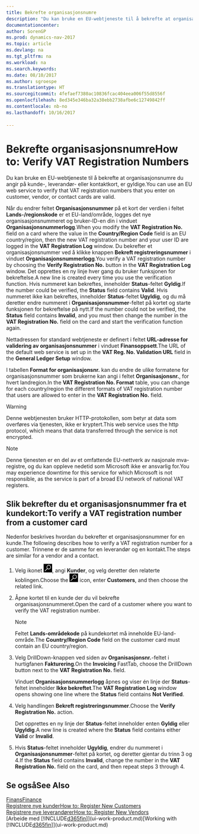 ```yaml
---
title: Bekrefte organisasjonsnumre
description: "Du kan bruke en EU-webtjeneste til å bekrefte at organisasjonsnumre du angir på kunde-, leverandør- eller kontaktkort, er gyldige."
documentationcenter: 
author: SorenGP
ms.prod: dynamics-nav-2017
ms.topic: article
ms.devlang: na
ms.tgt_pltfrm: na
ms.workload: na
ms.search.keywords: 
ms.date: 08/10/2017
ms.author: sgroespe
ms.translationtype: HT
ms.sourcegitcommit: 4fefaef7380ac10836fcac404eea006f55d8556f
ms.openlocfilehash: 8ed345e346ba32a38ebb2738afbe6c12749842ff
ms.contentlocale: nb-no
ms.lasthandoff: 10/16/2017

---
```

# <a name="how-to-verify-vat-registration-numbers"></a><span data-ttu-id="5632b-103">Bekrefte organisasjonsnumre</span><span class="sxs-lookup"><span data-stu-id="5632b-103">How to: Verify VAT Registration Numbers</span></span>
<span data-ttu-id="5632b-104">Du kan bruke en EU-webtjeneste til å bekrefte at organisasjonsnumre du angir på kunde-, leverandør- eller kontaktkort, er gyldige.</span><span class="sxs-lookup"><span data-stu-id="5632b-104">You can use an EU web service to verify that VAT registration numbers that you enter on customer, vendor, or contact cards are valid.</span></span>  

 <span data-ttu-id="5632b-105">Når du endrer feltet **Organisasjonsnummer** på et kort der verdien i feltet **Lands-/regionskode** er et EU-land/område, logges det nye organisasjonsnummeret og bruker-ID-en din i vinduet **Organisasjonsnummerlogg**.</span><span class="sxs-lookup"><span data-stu-id="5632b-105">When you modify the **VAT Registration No.** field on a card where the value in the **Country/Region Code** field is an EU country/region, then the new VAT registration number and your user ID are logged in the **VAT Registration Log** window.</span></span> <span data-ttu-id="5632b-106">Du bekrefter et organisasjonsnummer ved å klikke knappen **Bekreft registreringsnummer** i vinduet **Organisasjonsnummerlogg**.</span><span class="sxs-lookup"><span data-stu-id="5632b-106">You verify a VAT registration number by choosing the **Verify Registration No.** button in the **VAT Registration Log** window.</span></span> <span data-ttu-id="5632b-107">Det opprettes en ny linje hver gang du bruker funksjonen for bekreftelse.</span><span class="sxs-lookup"><span data-stu-id="5632b-107">A new line is created every time you use the verification function.</span></span> <span data-ttu-id="5632b-108">Hvis nummeret kan bekreftes, inneholder **Status**-feltet **Gyldig**.</span><span class="sxs-lookup"><span data-stu-id="5632b-108">If the number could be verified, the **Status** field contains **Valid**.</span></span> <span data-ttu-id="5632b-109">Hvis nummeret ikke kan bekreftes, inneholder **Status**-feltet **Ugyldig**, og du må deretter endre nummeret i **Organisasjonsnummer**-feltet på kortet og starte funksjonen for bekreftelse på nytt.</span><span class="sxs-lookup"><span data-stu-id="5632b-109">If the number could not be verified, the **Status** field contains **Invalid**, and you must then change the number in the **VAT Registration No.** field on the card and start the verification function again.</span></span>  

 <span data-ttu-id="5632b-110">Nettadressen for standard webtjeneste er definert i feltet **URL-adresse for validering av organisasjonsnummer** i vinduet **Finansoppsett**.</span><span class="sxs-lookup"><span data-stu-id="5632b-110">The URL of the default web service is set up in the **VAT Reg. No. Validation URL** field in the **General Ledger Setup** window.</span></span>  

 <span data-ttu-id="5632b-111">I tabellen **Format for organisasjonsnr.** kan du endre de ulike formatene for organisasjonsnummer som brukerne kan angi i feltet **Organisasjonsnr.**, for hvert landregion.</span><span class="sxs-lookup"><span data-stu-id="5632b-111">In the **VAT Registration No. Format** table, you can change for each country/region the different formats of VAT registration number that users are allowed to enter in the **VAT Registration No.** field.</span></span>  

> [!WARNING]  
>  <span data-ttu-id="5632b-112">Denne webtjenesten bruker HTTP-protokollen, som betyr at data som overføres via tjenesten, ikke er kryptert.</span><span class="sxs-lookup"><span data-stu-id="5632b-112">This web service uses the http protocol, which means that data transferred through the service is not encrypted.</span></span>  

> [!NOTE]  
>  <span data-ttu-id="5632b-113">Denne tjenesten er en del av et omfattende EU-nettverk av nasjonale mva-registre, og du kan oppleve nedetid som Microsoft ikke er ansvarlig for.</span><span class="sxs-lookup"><span data-stu-id="5632b-113">You may experience downtime for this service for which Microsoft is not responsible, as the service is part of a broad EU network of national VAT registers.</span></span>  

## <a name="to-verify-a-vat-registration-number-from-a-customer-card"></a><span data-ttu-id="5632b-114">Slik bekrefter du et organisasjonsnummer fra et kundekort:</span><span class="sxs-lookup"><span data-stu-id="5632b-114">To verify a VAT registration number from a customer card</span></span>  
<span data-ttu-id="5632b-115">Nedenfor beskrives hvordan du bekrefter et organisasjonsnummer for en kunde.</span><span class="sxs-lookup"><span data-stu-id="5632b-115">The following describes how to verify a VAT registration number for a customer.</span></span> <span data-ttu-id="5632b-116">Trinnene er de samme for en leverandør og en kontakt.</span><span class="sxs-lookup"><span data-stu-id="5632b-116">The steps are similar for a vendor and a contact.</span></span>   
1.  <span data-ttu-id="5632b-117">Velg ikonet ![Søk etter side eller rapport](media/ui-search/search_small.png "Søk etter side eller rapport"), angi **Kunder**, og velg deretter den relaterte koblingen.</span><span class="sxs-lookup"><span data-stu-id="5632b-117">Choose the ![Search for Page or Report](media/ui-search/search_small.png "Search for Page or Report icon") icon, enter **Customers**, and then choose the related link.</span></span>  

2.  <span data-ttu-id="5632b-118">Åpne kortet til en kunde der du vil bekrefte organisasjonsnummeret.</span><span class="sxs-lookup"><span data-stu-id="5632b-118">Open the card of a customer where you want to verify the VAT registration number.</span></span>  

    > [!NOTE]  
    >  <span data-ttu-id="5632b-119">Feltet **Lands-områdekode** på kundekortet må inneholde EU-land-område.</span><span class="sxs-lookup"><span data-stu-id="5632b-119">The **Country/Region Code** field on the customer card must contain an EU country/region.</span></span>  
3.  <span data-ttu-id="5632b-120">Velg DrillDown-knappen ved siden av **Organisasjonsnr.**-feltet i hurtigfanen **Fakturering**.</span><span class="sxs-lookup"><span data-stu-id="5632b-120">On the **Invoicing** FastTab, choose the DrillDown button next to the **VAT Registration No.** field.</span></span>  

    <span data-ttu-id="5632b-121">Vinduet **Organisasjonsnummerlogg** åpnes og viser én linje der **Status**-feltet inneholder **Ikke bekreftet**.</span><span class="sxs-lookup"><span data-stu-id="5632b-121">The **VAT Registration Log** window opens showing one line where the **Status** field contains **Not Verified**.</span></span>  
4.  <span data-ttu-id="5632b-122">Velg handlingen **Bekreft registreringsnummer**.</span><span class="sxs-lookup"><span data-stu-id="5632b-122">Choose the **Verify Registration No.** action.</span></span>  

     <span data-ttu-id="5632b-123">Det opprettes en ny linje der **Status**-feltet inneholder enten **Gyldig** eller **Ugyldig**.</span><span class="sxs-lookup"><span data-stu-id="5632b-123">A new line is created where the **Status** field contains either **Valid** or **Invalid**.</span></span>  
5.  <span data-ttu-id="5632b-124">Hvis **Status**-feltet inneholder **Ugyldig**, endrer du nummeret i **Organisasjonsnummer**-feltet på kortet, og deretter gjentar du trinn 3 og 4.</span><span class="sxs-lookup"><span data-stu-id="5632b-124">If the **Status** field contains **Invalid**, change the number in the **VAT Registration No.** field on the card, and then repeat steps 3 through 4.</span></span>  

## <a name="see-also"></a><span data-ttu-id="5632b-125">Se også</span><span class="sxs-lookup"><span data-stu-id="5632b-125">See Also</span></span>  
[<span data-ttu-id="5632b-126">Finans</span><span class="sxs-lookup"><span data-stu-id="5632b-126">Finance</span></span>](finance.md)  
[<span data-ttu-id="5632b-127">Registrere nye kunder</span><span class="sxs-lookup"><span data-stu-id="5632b-127">How to: Register New Customers</span></span>](sales-how-register-new-customers.md)  
[<span data-ttu-id="5632b-128">Registrere nye leverandører</span><span class="sxs-lookup"><span data-stu-id="5632b-128">How to: Register New Vendors</span></span>](purchasing-how-register-new-vendors.md)  
<span data-ttu-id="5632b-129">[Arbeide med [!INCLUDE[d365fin](includes/d365fin_md.md)]](ui-work-product.md)</span><span class="sxs-lookup"><span data-stu-id="5632b-129">[Working with [!INCLUDE[d365fin](includes/d365fin_md.md)]](ui-work-product.md)</span></span>

